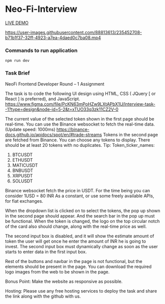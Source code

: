 # Neo-Fi-Interview

<a HREF="https://neofi-interview-task.netlify.app/" target="_blank">LIVE DEMO</a>

https://user-images.githubusercontent.com/88813613/235452708-b71b1f37-32ff-4923-a7ea-4daed0c7ba08.mp4


### Commands to run application
`npm run dev`

### Task Brief
NeoFi Frontend Developer Round – 1 Assignment


 
The task is to code the following UI design using HTML, CSS ( JQuery [ or React ] is preferred), and JavaScript.
https://www.figma.com/file/PcKN63mPoHZw9LXtAPbX1U/Interview-task--1?type=design&node-id=5-2&t=xTUO33q3zk11CZ2V-0
 
The current value of the selected token shown in the first page should be real-time. You can use the Binance websocket to fetch the real-time data. (Update speed: 1000ms)
https://binance-docs.github.io/apidocs/spot/en/#trade-streams
Tokens in the second page are fetched from Binance. You can choose any tokens to display. There should be at least 20 tokens with no duplicates.
Tip:  Token_ticker_names:
1. BTCUSDT
2. ETHUSDT
3. MATICUSDT
4. BNBUSDT
5. XRPUSDT
6. SOLUSDT


Binance websocket fetch the price in USDT. For the time being you can consider 1USD = 80 INR As a constant, or use some freely available APIs, for fiat exchanges.

When the dropdown list is clicked on to select the tokens, the pop up shown in the second page should appear. And the search bar in the pop up must be functional. When the token is changed, the logo on the top circular notch of the card also should change, along with the real-time price as well.

The second input box is disabled, and it will show the estimate amount of token the user will get once he enter the amount of INR he is going to invest. The second input box must dynamically change as soon as the user starts to enter data in the first input box.

Rest of the buttons and navbar in the page is not functional, but the elements should be present in the page. You can download the required logo images from the web to be shown in the page.
 		
   Bonus Point: Make the website as responsive as possible.

Hosting: Please use any free hosting services to deploy the task and share the link along with the github with us.


